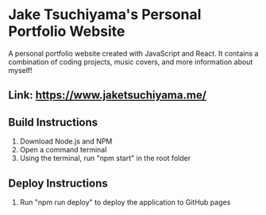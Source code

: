 # Jake Tsuchiyama's Personal Portfolio Website

A personal portfolio website created with JavaScript and React. It contains a combination of coding projects, music covers, and more information about myself!

## Link: https://www.jaketsuchiyama.me/

## Build Instructions
1. Download Node.js and NPM
2. Open a command terminal
2. Using the terminal, run "npm start" in the root folder

## Deploy Instructions
1. Run "npm run deploy" to deploy the application to GitHub pages